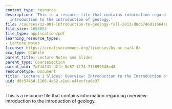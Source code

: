 ```yaml
---
content_type: resource
description: 'This is a resource file that contains information regarding overview:
  introduction to the introduction of geology.'
file: /courses/12-001-introduction-to-geology-fall-2013/d8c5746d11664a62a1ede4fecfca6e37_MIT12_001F13_Lecture1slides.pdf
file_size: 1658853
file_type: application/pdf
learning_resource_types:
- Lecture Notes
license: https://creativecommons.org/licenses/by-nc-sa/4.0/
ocw_type: OCWFile
parent_title: Lecture Notes and Slides
parent_type: CourseSection
parent_uid: 7a74d241-d2fe-5d87-7f74-7158998d8ed3
resourcetype: Document
title: 'Lecture 1 Slides: Overview: Introduction to the Introduction of Geology'
uid: d8c5746d-1166-4a62-a1ed-e4fecfca6e37
---
```

This is a resource file that contains information regarding overview: introduction to the introduction of geology.